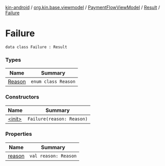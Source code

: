[kin-android](../../../../index.md) / [org.kin.base.viewmodel](../../../index.md) / [PaymentFlowViewModel](../../index.md) / [Result](../index.md) / [Failure](./index.md)

# Failure

`data class Failure : Result`

### Types

| Name | Summary |
|---|---|
| [Reason](-reason/index.md) | `enum class Reason` |

### Constructors

| Name | Summary |
|---|---|
| [&lt;init&gt;](-init-.md) | `Failure(reason: Reason)` |

### Properties

| Name | Summary |
|---|---|
| [reason](reason.md) | `val reason: Reason` |

